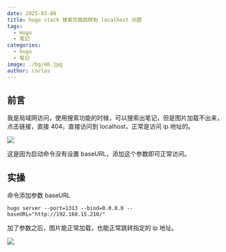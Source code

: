 ```yaml
---
date: 2025-03-08
title: hugo stack 搜索页面跳转到 localhost 问题
tags:
  - Hugo
  - 笔记
categories:
  - hugo
  - 笔记
image: ./bg/46.jpg
author: carlos
---
```


## 前言

我是局域网访问，使用搜索功能的时候，可以搜索出笔记，但是图片加载不出来，点击链接，直接 404，直接访问到 localhost，正常是访问 ip 地址的。

![](../00-assets/Pasted%20image%2020250308220615.png)

这是因为启动命令没有设置 baseURL，添加这个参数即可正常访问。

## 实操

命令添加参数 baseURL

```
hugo server --port=1313 --bind=0.0.0.0 --baseURL="http://192.168.15.210/"
```

加了参数之后，图片能正常加载，也能正常跳转指定的 ip 地址。

![](../00-assets/Pasted%20image%2020250308221013.png)